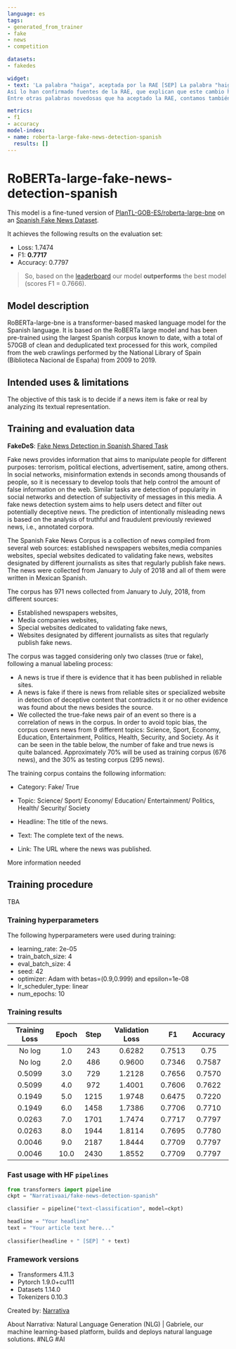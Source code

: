 ```yaml
---
language: es
tags:
- generated_from_trainer
- fake
- news
- competition

datasets:
- fakedes

widget:
- text: 'La palabra "haiga", aceptada por la RAE [SEP] La palabra "haiga", aceptada por la RAE La Real Academia de la Lengua (RAE), ha aceptado el uso de "HAIGA", para su utilización en las tres personas del singular del presente del subjuntivo del verbo hacer, aunque asegura que la forma más recomendable en la lengua culta para este tiempo, sigue siendo "haya".
Así lo han confirmado fuentes de la RAE, que explican que este cambio ha sido propuesto y aprobado por el pleno de la Academia de la Lengua, tras la extendida utilización por todo el territorio nacional, sobre todo, empleado por personas carentes de estudios o con estudios básicos de graduado escolar. Ya no será objeto de burla ese compañero que a diario repite aquello de "Mientras que haiga faena, no podemos quejarnos" o esa abuela que repite aquello de "El que haiga sacao los juguetes, que los recoja".
Entre otras palabras novedosas que ha aceptado la RAE, contamos también con "Descambiar", significa deshacer un cambio, por ejemplo "devolver la compra". Visto lo visto, nadie apostaría que la palabra "follamigos" sea la siguiente de la lista.'

metrics:
- f1
- accuracy
model-index:
- name: roberta-large-fake-news-detection-spanish
  results: []
---
```


<!-- This model card has been generated automatically according to the information the Trainer had access to. You
should probably proofread and complete it, then remove this comment. -->

# RoBERTa-large-fake-news-detection-spanish

This model is a fine-tuned version of [PlanTL-GOB-ES/roberta-large-bne](https://huggingface.co/PlanTL-GOB-ES/roberta-large-bne) on an [Spanish Fake News Dataset](https://sites.google.com/view/iberlef2020/#h.p_w0c31bn0r-SW).

It achieves the following results on the evaluation set:
- Loss: 1.7474
- F1: **0.7717**
- Accuracy: 0.7797

> So, based on the [leaderboard](https://sites.google.com/view/fakedes/results?authuser=0) our model **outperforms** the best model (scores F1 = 0.7666).

## Model description

RoBERTa-large-bne is a transformer-based masked language model for the Spanish language. It is based on the RoBERTa large model and has been pre-trained using the largest Spanish corpus known to date, with a total of 570GB of clean and deduplicated text processed for this work, compiled from the web crawlings performed by the National Library of Spain (Biblioteca Nacional de España) from 2009 to 2019.

## Intended uses & limitations

The objective of this task is to decide if a news item is fake or real by analyzing its textual representation.

## Training and evaluation data
**FakeDeS**: [Fake News Detection in Spanish Shared Task](https://sites.google.com/view/fakedes/home)

Fake news provides information that aims to manipulate people for different purposes: terrorism, political elections, advertisement, satire, among others. In social networks, misinformation extends in seconds among thousands of people, so it is necessary to develop tools that help control the amount of false information on the web. Similar tasks are detection of popularity in social networks and detection of subjectivity of messages in this media. A fake news detection system aims to help users detect and filter out potentially deceptive news. The prediction of intentionally misleading news is based on the analysis of truthful and fraudulent previously reviewed news, i.e., annotated corpora. 

The Spanish Fake News Corpus is a collection of news compiled from several web sources: established newspapers websites,media companies websites, special websites dedicated to validating fake news, websites designated by different journalists as sites that regularly publish fake news. The news were collected from January to July of 2018 and all of them were written in Mexican Spanish.

The corpus has 971 news collected from January to July, 2018, from different sources:

- Established newspapers websites,
- Media companies websites,
- Special websites dedicated to validating fake news,
- Websites designated by different journalists as sites that regularly publish fake news.

The corpus was tagged considering only two classes (true or fake), following a manual labeling process:

- A news is true if there is evidence that it has been published in reliable sites.
- A news is fake if there is news from reliable sites or specialized website in detection of deceptive content that contradicts it or no other evidence was found about the news besides the source.
- We collected the true-fake news pair of an event so there is a correlation of news in the corpus.
In order to avoid topic bias, the corpus covers news from 9 different topics: Science, Sport, Economy, Education, Entertainment, Politics, Health, Security, and Society. As it can be seen in the table below, the number of fake and true news is quite balanced. Approximately 70% will be used as training corpus (676 news), and the 30% as testing corpus (295 news).

The training corpus contains the following information:

- Category: Fake/ True

- Topic: Science/ Sport/ Economy/ Education/ Entertainment/ Politics, Health/ Security/ Society

- Headline: The title of the news.

- Text: The complete text of the news.

- Link: The URL where the news was published.

More information needed

## Training procedure

TBA

### Training hyperparameters

The following hyperparameters were used during training:
- learning_rate: 2e-05
- train_batch_size: 4
- eval_batch_size: 4
- seed: 42
- optimizer: Adam with betas=(0.9,0.999) and epsilon=1e-08
- lr_scheduler_type: linear
- num_epochs: 10

### Training results

| Training Loss | Epoch | Step | Validation Loss | F1     | Accuracy |
|:-------------:|:-----:|:----:|:---------------:|:------:|:--------:|
| No log        | 1.0   | 243  | 0.6282          | 0.7513 | 0.75     |
| No log        | 2.0   | 486  | 0.9600          | 0.7346 | 0.7587   |
| 0.5099        | 3.0   | 729  | 1.2128          | 0.7656 | 0.7570   |
| 0.5099        | 4.0   | 972  | 1.4001          | 0.7606 | 0.7622   |
| 0.1949        | 5.0   | 1215 | 1.9748          | 0.6475 | 0.7220   |
| 0.1949        | 6.0   | 1458 | 1.7386          | 0.7706 | 0.7710   |
| 0.0263        | 7.0   | 1701 | 1.7474          | 0.7717 | 0.7797   |
| 0.0263        | 8.0   | 1944 | 1.8114          | 0.7695 | 0.7780   |
| 0.0046        | 9.0   | 2187 | 1.8444          | 0.7709 | 0.7797   |
| 0.0046        | 10.0  | 2430 | 1.8552          | 0.7709 | 0.7797   |


### Fast usage with HF `pipelines`

```python
from transformers import pipeline
ckpt = "Narrativaai/fake-news-detection-spanish"

classifier = pipeline("text-classification", model=ckpt)

headline = "Your headline"
text = "Your article text here..."
    
classifier(headline + " [SEP] " + text)
```

### Framework versions

- Transformers 4.11.3
- Pytorch 1.9.0+cu111
- Datasets 1.14.0
- Tokenizers 0.10.3

Created by: [Narrativa](https://www.narrativa.com/)

About Narrativa: Natural Language Generation (NLG) | Gabriele, our machine learning-based platform, builds and deploys natural language solutions. #NLG #AI